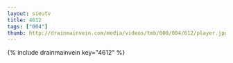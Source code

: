 ```yaml
--- 
layout: sieutv
title: 4612
tags: ["004"]
thumb: http://drainmainvein.com/media/videos/tmb/000/004/612/player.jpg
---
```

{% include drainmainvein key="4612" %} 
